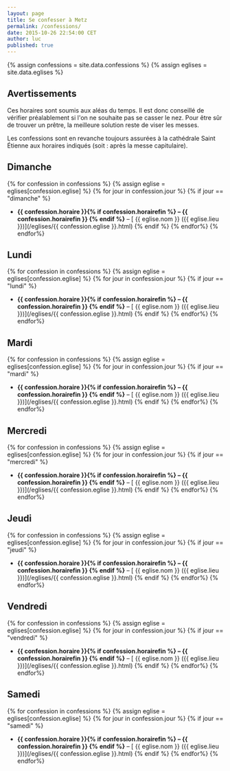 ```yaml
---
layout: page
title: Se confesser à Metz
permalink: /confessions/
date: 2015-10-26 22:54:00 CET
author: luc
published: true
---
```


{% assign confessions = site.data.confessions %}
{% assign eglises = site.data.eglises %}

## Avertissements
Ces horaires sont soumis aux aléas du temps. Il est donc conseillé de vérifier préalablement si l'on ne souhaite pas se casser le nez. Pour être sûr de trouver un prêtre, la meilleure solution reste de viser les messes.

Les confessions sont en revanche toujours assurées à la cathédrale Saint Étienne aux horaires indiqués (soit : après la messe capitulaire).

## Dimanche
{% for confession in confessions %}
{% assign eglise = eglises[confession.eglise] %}
{% for jour in confession.jour %}
{% if jour == "dimanche" %}
- <strong>{{ confession.horaire }}{% if confession.horairefin  %} – {{ confession.horairefin }} {% endif %}</strong> – [<i class="fa fa-map-marker"></i> {{ eglise.nom }} ({{ eglise.lieu }})](/eglises/{{ confession.eglise }}.html)
{% endif %}
{% endfor%}
{% endfor%}

## Lundi
{% for confession in confessions %}
{% assign eglise = eglises[confession.eglise] %}
{% for jour in confession.jour %}
{% if jour == "lundi" %}
- <strong>{{ confession.horaire }}{% if confession.horairefin  %} – {{ confession.horairefin }} {% endif %}</strong> – [<i class="fa fa-map-marker"></i> {{ eglise.nom }} ({{ eglise.lieu }})](/eglises/{{ confession.eglise }}.html)
{% endif %}
{% endfor%}
{% endfor%}

## Mardi
{% for confession in confessions %}
{% assign eglise = eglises[confession.eglise] %}
{% for jour in confession.jour %}
{% if jour == "mardi" %}
- <strong>{{ confession.horaire }}{% if confession.horairefin  %} – {{ confession.horairefin }} {% endif %}</strong> – [<i class="fa fa-map-marker"></i> {{ eglise.nom }} ({{ eglise.lieu }})](/eglises/{{ confession.eglise }}.html)
{% endif %}
{% endfor%}
{% endfor%}

## Mercredi
{% for confession in confessions %}
{% assign eglise = eglises[confession.eglise] %}
{% for jour in confession.jour %}
{% if jour == "mercredi" %}
- <strong>{{ confession.horaire }}{% if confession.horairefin  %} – {{ confession.horairefin }} {% endif %}</strong> – [<i class="fa fa-map-marker"></i> {{ eglise.nom }} ({{ eglise.lieu }})](/eglises/{{ confession.eglise }}.html)
{% endif %}
{% endfor%}
{% endfor%}

## Jeudi
{% for confession in confessions %}
{% assign eglise = eglises[confession.eglise] %}
{% for jour in confession.jour %}
{% if jour == "jeudi" %}
- <strong>{{ confession.horaire }}{% if confession.horairefin  %} – {{ confession.horairefin }} {% endif %}</strong> – [<i class="fa fa-map-marker"></i> {{ eglise.nom }} ({{ eglise.lieu }})](/eglises/{{ confession.eglise }}.html)
{% endif %}
{% endfor%}
{% endfor%}

## Vendredi
{% for confession in confessions %}
{% assign eglise = eglises[confession.eglise] %}
{% for jour in confession.jour %}
{% if jour == "vendredi" %}
- <strong>{{ confession.horaire }}{% if confession.horairefin  %} – {{ confession.horairefin }} {% endif %}</strong> – [<i class="fa fa-map-marker"></i> {{ eglise.nom }} ({{ eglise.lieu }})](/eglises/{{ confession.eglise }}.html)
{% endif %}
{% endfor%}
{% endfor%}

## Samedi
{% for confession in confessions %}
{% assign eglise = eglises[confession.eglise] %}
{% for jour in confession.jour %}
{% if jour == "samedi" %}
- <strong>{{ confession.horaire }}{% if confession.horairefin  %} – {{ confession.horairefin }} {% endif %}</strong> – [<i class="fa fa-map-marker"></i> {{ eglise.nom }} ({{ eglise.lieu }})](/eglises/{{ confession.eglise }}.html)
{% endif %}
{% endfor%}
{% endfor%}

